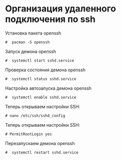 # Организация удаленного подключения по ssh
Установка пакета openssh
```text
#  pacman -S openssh
```     
Запуск демона openssh
```text
#  systemctl start sshd.service
```
Проверка состояния демона openssh
```text
#  systemctl status sshd.service
```
Настройка автозапуска демона openssh
```text
#  systemctl enable sshd.service
```
Теперь открываем настройки SSH:
```text
# nano /etc/ssh/sshd_config
```
Теперь открываем настройки SSH:
```text
# PermitRootLogin yes
```
Перезапускаем демона openssh
```text
#  systemctl restart sshd.service
```
